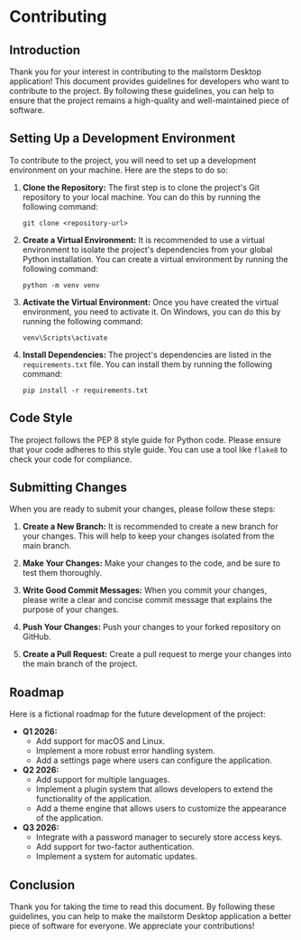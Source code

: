# Contributing

## Introduction

Thank you for your interest in contributing to the mailstorm Desktop application! This document provides guidelines for developers who want to contribute to the project. By following these guidelines, you can help to ensure that the project remains a high-quality and well-maintained piece of software.

## Setting Up a Development Environment

To contribute to the project, you will need to set up a development environment on your machine. Here are the steps to do so:

1.  **Clone the Repository:** The first step is to clone the project's Git repository to your local machine. You can do this by running the following command:

    ```
    git clone <repository-url>
    ```

2.  **Create a Virtual Environment:** It is recommended to use a virtual environment to isolate the project's dependencies from your global Python installation. You can create a virtual environment by running the following command:

    ```
    python -m venv venv
    ```

3.  **Activate the Virtual Environment:** Once you have created the virtual environment, you need to activate it. On Windows, you can do this by running the following command:

    ```
    venv\Scripts\activate
    ```

4.  **Install Dependencies:** The project's dependencies are listed in the `requirements.txt` file. You can install them by running the following command:

    ```
    pip install -r requirements.txt
    ```

## Code Style

The project follows the PEP 8 style guide for Python code. Please ensure that your code adheres to this style guide. You can use a tool like `flake8` to check your code for compliance.

## Submitting Changes

When you are ready to submit your changes, please follow these steps:

1.  **Create a New Branch:** It is recommended to create a new branch for your changes. This will help to keep your changes isolated from the main branch.

2.  **Make Your Changes:** Make your changes to the code, and be sure to test them thoroughly.

3.  **Write Good Commit Messages:** When you commit your changes, please write a clear and concise commit message that explains the purpose of your changes.

4.  **Push Your Changes:** Push your changes to your forked repository on GitHub.

5.  **Create a Pull Request:** Create a pull request to merge your changes into the main branch of the project.

## Roadmap

Here is a fictional roadmap for the future development of the project:

*   **Q1 2026:**
    *   Add support for macOS and Linux.
    *   Implement a more robust error handling system.
    *   Add a settings page where users can configure the application.
*   **Q2 2026:**
    *   Add support for multiple languages.
    *   Implement a plugin system that allows developers to extend the functionality of the application.
    *   Add a theme engine that allows users to customize the appearance of the application.
*   **Q3 2026:**
    *   Integrate with a password manager to securely store access keys.
    *   Add support for two-factor authentication.
    *   Implement a system for automatic updates.

## Conclusion

Thank you for taking the time to read this document. By following these guidelines, you can help to make the mailstorm Desktop application a better piece of software for everyone. We appreciate your contributions!
